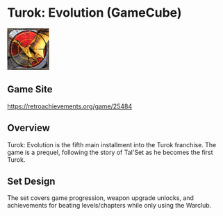 # Turok: Evolution (GameCube)
![Original achievement set badge](Art/turokicon.png)
## Game Site
https://retroachievements.org/game/25484
## Overview
Turok: Evolution is the fifth main installment into the Turok franchise. The game is a prequel, following the story of Tal'Set as he becomes the first Turok.
## Set Design
The set covers game progression, weapon upgrade unlocks, and achievements for beating levels/chapters while only using the Warclub. 
